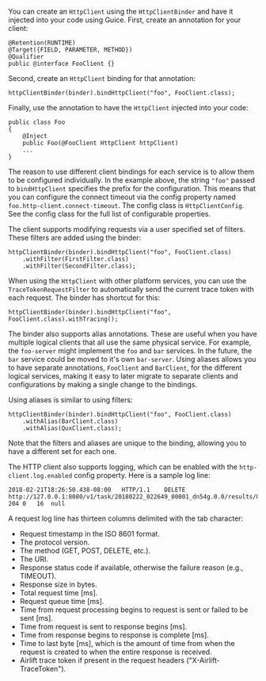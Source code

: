 You can create an `HttpClient` using the `HttpClientBinder` and have it injected into your code using Guice. First, create an annotation for your client:

    @Retention(RUNTIME)
    @Target({FIELD, PARAMETER, METHOD})
    @Qualifier
    public @interface FooClient {}

Second, create an `HttpClient` binding for that annotation:

    httpClientBinder(binder).bindHttpClient("foo", FooClient.class);

Finally, use the annotation to have the `HttpClient` injected into your code:

    public class Foo
    {
        @Inject
        public Foo(@FooClient HttpClient httpClient)
        ...
    }

The reason to use different client bindings for each service is to allow them to be configured individually.  In the example above, the string `"foo"` passed to `bindHttpClient` specifies the prefix for the configuration. This means that you can configure the connect timeout via the config property named `foo.http-client.connect-timeout`. The config class is `HttpClientConfig`. See the config class for the full list of configurable properties.

The client supports modifying requests via a user specified set of filters. These filters are added using the binder:

    httpClientBinder(binder).bindHttpClient("foo", FooClient.class)
        .withFilter(FirstFilter.class)
        .withFilter(SecondFilter.class);

When using the `HttpClient` with other platform services, you can use the `TraceTokenRequestFilter` to automatically send the current trace token with each request. The binder has shortcut for this:

    httpClientBinder(binder).bindHttpClient("foo", FooClient.class).withTracing();

The binder also supports alias annotations. These are useful when you have multiple logical clients that all use the same physical service. For example, the `foo-server` might implement the `foo` and `bar` services. In the future, the `bar` service could be moved to it's own `bar-server`. Using aliases allows you to have separate annotations, `FooClient` and `BarClient`, for the different logical services, making it easy to later migrate to separate clients and configurations by making a single change to the bindings.

Using aliases is similar to using filters:

    httpClientBinder(binder).bindHttpClient("foo", FooClient.class)
        .withAlias(BarClient.class)
        .withAlias(QuxClient.class);

Note that the filters and aliases are unique to the binding, allowing you to have a different set for each one.

The HTTP client also supports logging, which can be enabled with the `http-client.log.enabled` config property.
Here is a sample log line:

```
2018-02-21T18:26:50.438-08:00	HTTP/1.1	DELETE	http://127.0.0.1:8080/v1/task/20180222_022649_00001_dn54g.0.0/results/0	204	0	16	null
```
A request log line has thirteen columns delimited with the tab character:
- Request timestamp in the ISO 8601 format.
- The protocol version.
- The method (GET, POST, DELETE, etc.).
- The URI.
- Response status code if available, otherwise the failure reason (e.g., TIMEOUT).
- Response size in bytes.
- Total request time [ms].
- Request queue time [ms].
- Time from request processing begins to request is sent or failed to be sent [ms].
- Time from request is sent to response begins [ms].
- Time from response begins to response is complete [ms].
- Time to last byte [ms], which is the amount of time from when the request is created to when the entire response is received.
- Airlift trace token if present in the request headers ("X-Airlift-TraceToken").
